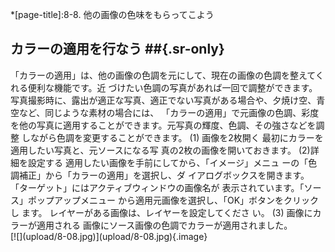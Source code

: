 *[page-title]:8-8. 他の画像の色味をもらってこよう

## カラーの適用を行なう ##{.sr-only}
<div markdown="1" class="sr-only">
「カラーの適用」は、他の画像の色調を元にして、現在の画像の色調を整えてくれる便利な機能です。近 づけたい色調の写真があれば一回で調整ができます。
写真撮影時に、露出が適正な写真、適正でない写真がある場合や、夕焼け空、青空など、同じような素材の場合には、 「カラーの適用」で元画像の色調、彩度を他の写真に適用することができます。元写真の輝度、色調、その強さなどを調整 しながら色調を変更することができます。
(1) 画像を2枚開く
最初にカラーを適用したい写真と、元ソースになる写 真の2枚の画像を開いておきます。
(2)詳細を設定する
適用したい画像を手前にしてから、「イメージ」メニュ ーの「色調補正」から「カラーの適用」を選択し、ダ イアログボックスを開きます。 「ターゲット」にはアクティブウィンドウの画像名が 表示されています。「ソース」ポップアップメニュー から適用元画像を選択し、「OK」ボタンをクリックし ます。 レイヤーがある画像は、レイヤーを設定してくださ い。
(3) 画像にカラーが適用される
画像にソース画像の色調でカラーが適用されました。
</div>
<div markdown="1" class="photo-capture">
[![](upload/8-08.jpg)](upload/8-08.jpg){.image}
</div>